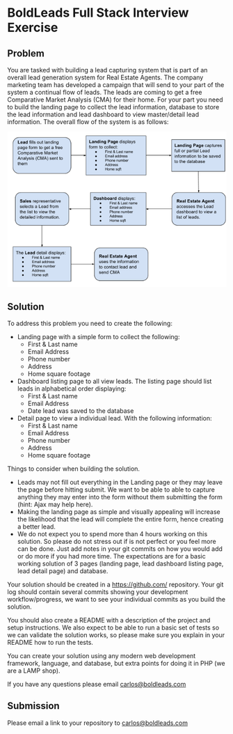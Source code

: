 BoldLeads Full Stack Interview Exercise
=======================================

Problem
-------------
You are tasked with building a lead capturing system that is part of an overall lead generation system for Real Estate Agents. The company marketing team has developed a campaign that will send to your part of the system a continual flow of leads. The leads are coming to get a free Comparative Market Analysis (CMA) for their home. For your part you need to build the landing page to collect the lead information, database to store the lead information and lead dashboard to view master/detail lead information. The overall flow of the system is as follows:

![Problem Flow](inteview-exercise-flow.png)

Solution
-------------
To address this problem you need to create the following:
* Landing page with a simple form to collect the following:
  * First & Last name
  * Email Address
  * Phone number
  * Address
  * Home square footage
* Dashboard listing page to all view leads. The listing page should list leads in alphabetical order displaying:
  * First & Last name
  * Email Address
  * Date lead was saved to the database
* Detail page to view a individual lead. With the following information:
  * First & Last name
  * Email Address
  * Phone number
  * Address
  * Home square footage

Things to consider when building the solution.
* Leads may not fill out everything in the Landing page or they may leave the page before hitting submit. We want to be able to able to capture anything they may enter into the form without them submitting the form (hint: Ajax may help here).
* Making the landing page as simple and visually appealing will increase the likelihood that the lead will complete the entire form, hence creating a better lead.
* We do not expect you to spend more than 4 hours working on this solution. So please do not stress out if is not perfect or you feel more can be done. Just add notes in your git commits on how you would add or do more if you had more time. The expectations are for a basic working solution of 3 pages (landing page, lead dashboard listing page, lead detail page) and database.

Your solution should be created in a https://github.com/ repository. Your git log should contain several commits showing your development workflow/progress, we want to see your individual commits as you build the solution.

You should also create a README with a description of the project and setup instructions. We also expect to be able to run a basic set of tests so we can validate the solution works, so please make sure you explain in your README how to run the tests.

You can create your solution using any modern web development framework, language, and database, but extra points for doing it in PHP (we are a LAMP shop).

If you have any questions please email carlos@boldleads.com

Submission
-------------
Please email a link to your repository to carlos@boldleads.com
